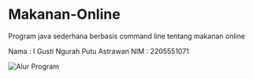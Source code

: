 # Makanan-Online
Program java sederhana berbasis command line tentang makanan online

Nama : I Gusti Ngurah Putu Astrawan
NIM  : 2205551071

![Alur Program](https://tinypic.host/i/o09jSj)
